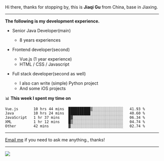 Hi there, thanks for stopping by, this is **Jiaqi Gu** from China, base in Jiaxing.

---

**The following is my development experience.**

- Senior Java Developer(main)
  - 8 years experiences

- Frontend developer(second)
  - Vue.js (1 year experience)
  - HTML / CSS / Javascript
  
- Full stack developer(second as well)
  - I also can write (simple) Python project
  - And some iOS projects

📊 **This week I spent my time on**
<!--START_SECTION:waka-->
```text
Vue.js       10 hrs 44 mins  ██████████▒░░░░░░░░░░░░░░   41.93 % 
Java         10 hrs 24 mins  ██████████░░░░░░░░░░░░░░░   40.60 % 
JavaScript   1 hr 37 mins    █▓░░░░░░░░░░░░░░░░░░░░░░░   06.34 % 
XML          1 hr 12 mins    █▒░░░░░░░░░░░░░░░░░░░░░░░   04.74 % 
Other        42 mins         ▓░░░░░░░░░░░░░░░░░░░░░░░░   02.74 % 
```
<!--END_SECTION:waka-->

---

[Email me](mailto:droidqw@gmail.com?subject=Hiring_from_GitHub) if you need to ask me anything., thanks!

---

![]( https://visitor-badge.glitch.me/badge?page_id=githubgujiaqi)
